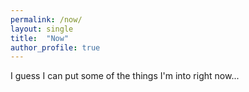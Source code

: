 ```yaml
---
permalink: /now/
layout: single
title:  "Now"
author_profile: true
---
```


I guess I can put some of the things I'm into right now...
